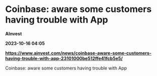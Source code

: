 # Coinbase: aware some customers having trouble with App
**AInvest**

**2023-10-16 04:05**

**https://www.ainvest.com/news/coinbase-aware-some-customers-having-trouble-with-app-23101000be512ffe41fcb5e5/**

Coinbase: aware some customers having trouble with App